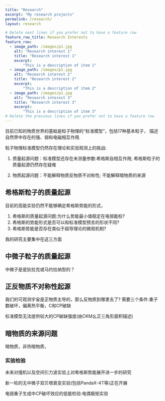 ```yaml
---
title: "Research"
excerpt: "My research projects"
permalink: /research/
layout: research

# Delete next lines if you prefer not to have a feature row
feature_row_title: Research Interests
feature_row:
  - image_path: /images/p1.jpg
    alt: "Research interest 1"
    title: "Research interest 1"
    excerpt:
        "This is a description of item 1"
  - image_path: /images/p1.jpg
    alt: "Research interest 2"
    title: "Research interest 2"
    excerpt:
        "This is a description of item 2"
  - image_path: /images/p1.jpg
    alt: "Research interest 3"
    title: "Research interest 3"
    excerpt:
        "This is a description of item 3"
# Delete the previous lines if you prefer not to have a feature row
---
```


目前已知的物质世界的基础是粒子物理的“标准模型”，包括17种基本粒子， 描述自然界中存在的强、弱和电磁相互作用.

粒子物理标准模型仍然存在理论和实验观测上的挑战:

1. 质量起源问题：标准模型还存在未测量参数:希格斯自相互作用; 希格斯粒子的质量起源仍然存在疑难

2. 物质起源问题：不能解释物质反物质不对称性; 不能解释暗物质的来源

## 希格斯粒子的质量起源 

目前的高能实验仍然不能够确定希格斯势能的形式，
1. 希格斯的质量起源问题:为什么势能最小值稳定在电弱能标? 
2. 希格斯的势能形式是否可以和标准模型预言的形状不同?
3. 希格斯势能是否存在类似于超导理论的微观机制?

我的研究主要集中在这三方面




## 中微子粒子的质量起源 

中微子是是狄拉克或马约拉纳型的？



## 正反物质不对称性起源

我们的可观测宇宙是正物质主导的，那么反物质到哪里去了? 需要三个条件:重子数破坏，偏离热平衡，C和CP破缺

标准模型无法提供较大的CP破缺强度(由CKM幺正三角形面积描述)



## 暗物质的来源问题

暗物质，非热暗物质，



### 实验检验

未来对撞机以及空间引力波实验上对希格斯势能展开进一步的研究

新一轮的无中微子双贝塔衰变实验(包括PandaX-4T等)正在开展

电弱重子生成中CP破坏效应的低能检验:电偶极矩实验



<!-- Delete next line if you prefer not to have a feature row. -->
<br />
<br />
<!--{% if page.feature_row %}
  {% include feature_row %}
{% endif %}-->
<!-- Delete previous lines if you prefer not to have a feature row. -->
